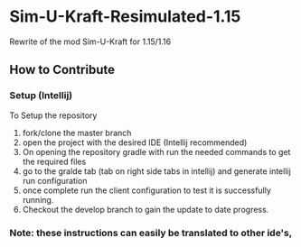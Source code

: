 # Sim-U-Kraft-Resimulated-1.15
Rewrite of the mod Sim-U-Kraft for 1.15/1.16



## How to Contribute
### Setup (Intellij)
  To Setup the repository
  1. fork/clone the master branch
  2. open the project with the desired IDE (Intellij recommended)
  3. On opening the repository gradle with run the needed commands to get the required files
  4. go to the gralde tab (tab on right side tabs in intellij) and generate intellij run configuration
  5. once complete run the client configuration to test it is successfully running.
  6. Checkout the develop branch to gain the update to date progress.
  
  ### Note: these instructions can easily be translated to other ide's, 
